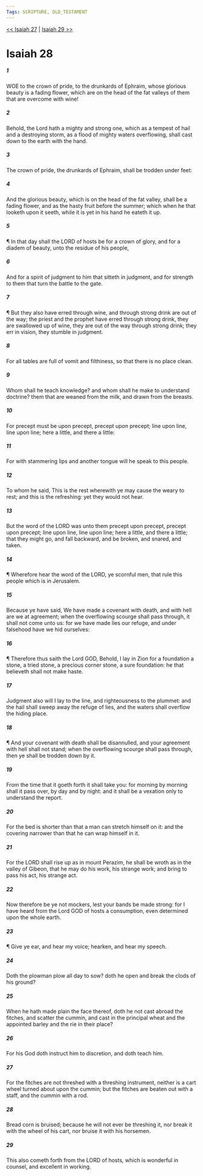 ```yaml
---
Tags: SCRIPTURE, OLD_TESTAMENT
---
```


[<< Isaiah 27](OLD_TESTAMENT/23_Isaiah/Isaiah_27.md) | [Isaiah 29 >>](OLD_TESTAMENT/23_Isaiah/Isaiah_29.md)

# Isaiah 28

##### 1

WOE to the crown of pride, to the drunkards of Ephraim, whose glorious beauty is a fading flower, which are on the head of the fat valleys of them that are overcome with wine!

##### 2

Behold, the Lord hath a mighty and strong one, which as a tempest of hail and a destroying storm, as a flood of mighty waters overflowing, shall cast down to the earth with the hand.

##### 3

The crown of pride, the drunkards of Ephraim, shall be trodden under feet:

##### 4

And the glorious beauty, which is on the head of the fat valley, shall be a fading flower, and as the hasty fruit before the summer; which when he that looketh upon it seeth, while it is yet in his hand he eateth it up.

##### 5

¶ In that day shall the LORD of hosts be for a crown of glory, and for a diadem of beauty, unto the residue of his people,

##### 6

And for a spirit of judgment to him that sitteth in judgment, and for strength to them that turn the battle to the gate.

##### 7

¶ But they also have erred through wine, and through strong drink are out of the way; the priest and the prophet have erred through strong drink, they are swallowed up of wine, they are out of the way through strong drink; they err in vision, they stumble in judgment.

##### 8

For all tables are full of vomit and filthiness, so that there is no place clean.

##### 9

Whom shall he teach knowledge? and whom shall he make to understand doctrine? them that are weaned from the milk, and drawn from the breasts.

##### 10

For precept must be upon precept, precept upon precept; line upon line, line upon line; here a little, and there a little:

##### 11

For with stammering lips and another tongue will he speak to this people.

##### 12

To whom he said, This is the rest wherewith ye may cause the weary to rest; and this is the refreshing: yet they would not hear.

##### 13

But the word of the LORD was unto them precept upon precept, precept upon precept; line upon line, line upon line; here a little, and there a little; that they might go, and fall backward, and be broken, and snared, and taken.

##### 14

¶ Wherefore hear the word of the LORD, ye scornful men, that rule this people which is in Jerusalem.

##### 15

Because ye have said, We have made a covenant with death, and with hell are we at agreement; when the overflowing scourge shall pass through, it shall not come unto us: for we have made lies our refuge, and under falsehood have we hid ourselves:

##### 16

¶ Therefore thus saith the Lord GOD, Behold, I lay in Zion for a foundation a stone, a tried stone, a precious corner stone, a sure foundation: he that believeth shall not make haste.

##### 17

Judgment also will I lay to the line, and righteousness to the plummet: and the hail shall sweep away the refuge of lies, and the waters shall overflow the hiding place.

##### 18

¶ And your covenant with death shall be disannulled, and your agreement with hell shall not stand; when the overflowing scourge shall pass through, then ye shall be trodden down by it.

##### 19

From the time that it goeth forth it shall take you: for morning by morning shall it pass over, by day and by night: and it shall be a vexation only to understand the report.

##### 20

For the bed is shorter than that a man can stretch himself on it: and the covering narrower than that he can wrap himself in it.

##### 21

For the LORD shall rise up as in mount Perazim, he shall be wroth as in the valley of Gibeon, that he may do his work, his strange work; and bring to pass his act, his strange act.

##### 22

Now therefore be ye not mockers, lest your bands be made strong: for I have heard from the Lord GOD of hosts a consumption, even determined upon the whole earth.

##### 23

¶ Give ye ear, and hear my voice; hearken, and hear my speech.

##### 24

Doth the plowman plow all day to sow? doth he open and break the clods of his ground?

##### 25

When he hath made plain the face thereof, doth he not cast abroad the fitches, and scatter the cummin, and cast in the principal wheat and the appointed barley and the rie in their place?

##### 26

For his God doth instruct him to discretion, and doth teach him.

##### 27

For the fitches are not threshed with a threshing instrument, neither is a cart wheel turned about upon the cummin; but the fitches are beaten out with a staff, and the cummin with a rod.

##### 28

Bread corn is bruised; because he will not ever be threshing it, nor break it with the wheel of his cart, nor bruise it with his horsemen.

##### 29

This also cometh forth from the LORD of hosts, which is wonderful in counsel, and excellent in working.
